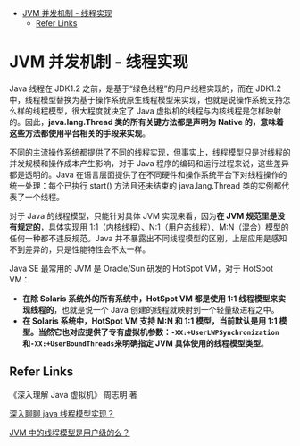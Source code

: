 - [JVM 并发机制 - 线程实现](#jvm-并发机制---线程实现)
  - [Refer Links](#refer-links)

# JVM 并发机制 - 线程实现

Java 线程在 JDK1.2 之前，是基于“绿色线程”的用户线程实现的，而在 JDK1.2 中，线程模型替换为基于操作系统原生线程模型来实现，也就是说操作系统支持怎么样的线程模型，很大程度就决定了 Java 虚拟机的线程与内核线程是怎样映射的。因此，**java.lang.Thread 类的所有关键方法都是声明为 Native 的，意味着这些方法都使用平台相关的手段来实现**。

不同的主流操作系统都提供了不同的线程实现，但事实上，线程模型只是对线程的并发规模和操作成本产生影响，对于 Java 程序的编码和运行过程来说，这些差异都是透明的。Java 在语言层面提供了在不同硬件和操作系统平台下对线程操作的统一处理：每个已执行 start() 方法且还未结束的 java.lang.Thread 类的实例都代表了一个线程。

对于 Java 的线程模型，只能针对具体 JVM 实现来看，因为**在 JVM 规范里是没有规定的**，具体实现用 1:1（内核线程）、N:1（用户态线程）、M:N（混合）模型的任何一种都不违反规范。Java 并不暴露出不同线程模型的区别，上层应用是感知不到差异的，只是性能特性会不太一样。

Java SE 最常用的 JVM 是 Oracle/Sun 研发的 HotSpot VM，对于 HotSpot VM：
- **在除 Solaris 系统外的所有系统中，HotSpot VM 都是使用 1:1 线程模型来实现线程的**，也就是说一个 Java 创建的线程就映射到一个轻量级进程之中。
- **在 Solaris 系统中，HotSpot VM 支持 M:N 和 1:1 模型，当前默认是用 1:1 模型。当然它也对应提供了专有虚拟机参数：`-XX:+UserLWPSynchronization`和`-XX:+UserBoundThreads`来明确指定 JVM 具体使用的线程模型类型**。

## Refer Links

《深入理解 Java 虚拟机》 周志明 著

[深入聊聊 java 线程模型实现？](https://www.zhihu.com/question/263955521)

[JVM 中的线程模型是用户级的么？](https://www.zhihu.com/question/23096638)